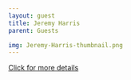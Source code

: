 ```yaml
---
layout: guest
title: Jeremy Harris
parent: Guests

img: Jeremy-Harris-thumbnail.png
---
```




<div class="badge-base LI-profile-badge" data-locale="en_US" data-size="medium" data-theme="light" data-type="VERTICAL" data-vanity="jeremy-harris-429b168" data-version="v1"><a class="badge-base__link LI-simple-link" href="https://www.linkedin.com/in/jeremy-harris-429b168?trk=profile-badge">Click for more details</a></div>



